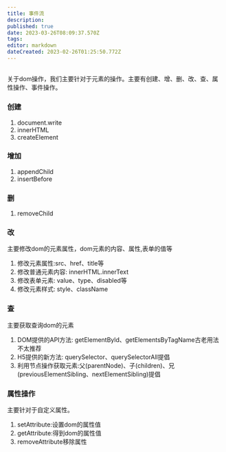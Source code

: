```yaml
---
title: 事件流
description: 
published: true
date: 2023-03-26T08:09:37.570Z
tags: 
editor: markdown
dateCreated: 2023-02-26T01:25:50.772Z
---
```


## 

关于dom操作，我们主要针对于元素的操作。主要有创建、增、删、改、查、属性操作、事件操作。

### **创建**

1. document.write
2. innerHTML
3. createElement

### **增加**

1. appendChild
2. insertBefore

### **删**

1. removeChild

### **改**

主要修改dom的元素属性，dom元素的内容、属性,表单的值等

1. 修改元素属性:src、href、title等
2. 修改普通元素内容: innerHTML.innerText
3. 修改表单元素: value、type、disabled等
4. 修改元素样式: style、className

### **查**

主要获取查询dom的元素

1. DOM提供的API方法: getElementByld、getElementsByTagName古老用法不太推荐
2. H5提供的新方法: querySelector、querySelectorAll提倡
3. 利用节点操作获取元素:父(parentNode)、子(children)、兄(previousElementSibling、nextElementSibling)提倡

### **属性操作**

主要针对于自定义属性。

1. setAttribute:设置dom的属性值
2. getAttribute:得到dom的属性值
3. removeAttribute移除属性